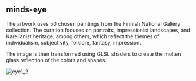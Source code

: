 ## minds-eye
The artwork uses 50 chosen paintings from the Finnish National Gallery collection. The curation focuses on portraits, impressionist landscapes, and Karelianist heritage, among others, which reflect the themes of individualism, subjectivity, folklore, fantasy, impression. 

The image is then transformed using GLSL shaders to create the molten glass reflection of the colors and shapes.

![eye1_2](https://github.com/user-attachments/assets/eb91c716-e61d-4abd-80c9-772fba2c7dbb)

